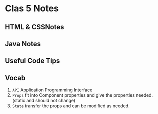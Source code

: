 # Clas 5 Notes
## HTML & CSSNotes 

  
## Java Notes 


## Useful Code Tips

## Vocab
1. `API` Application Programming Interface
1. `Props` fit into Component properties and give the properties needed. (static and should not change)
1. `State` transfer the props and can be modified as needed. 